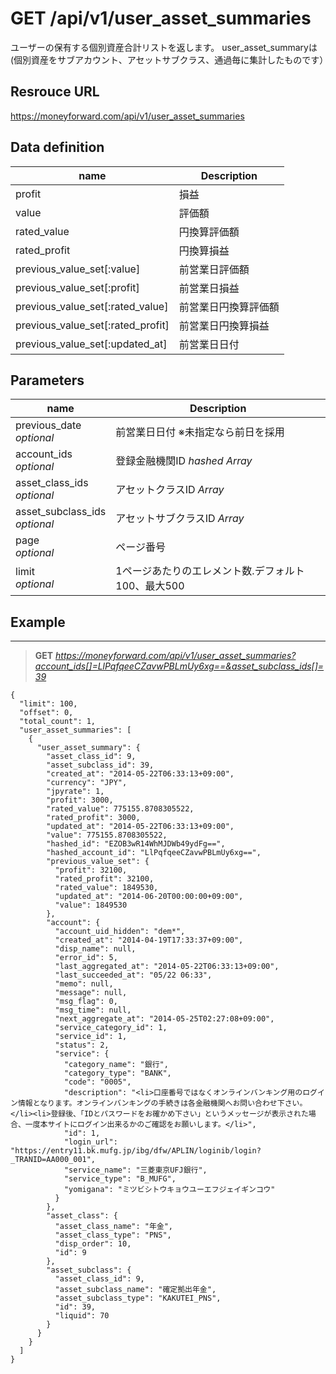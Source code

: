 # GET /api/v1/user_asset_summaries
ユーザーの保有する個別資産合計リストを返します。
user_asset_summaryは(個別資産をサブアカウント、アセットサブクラス、通過毎に集計したものです）

## Resrouce URL
https://moneyforward.com/api/v1/user_asset_summaries

## Data definition

name | Description 
-----------|------------------------
profit | 損益
value | 評価額
rated_value | 円換算評価額
rated_profit | 円換算損益
previous_value_set[:value] | 前営業日評価額
previous_value_set[:profit] | 前営業日損益
previous_value_set[:rated_value] | 前営業日円換算評価額
previous_value_set[:rated_profit] | 前営業日円換算損益
previous_value_set[:updated_at] | 前営業日日付

## Parameters
name | Description 
-----------|------------------------
previous_date <br /> *optional* | 前営業日日付 ※未指定なら前日を採用
account_ids <br /> *optional* | 登録金融機関ID *hashed* *Array*
asset_class_ids  <br /> *optional* | アセットクラスID *Array*
asset_subclass_ids  <br /> *optional* | アセットサブクラスID *Array*
page  <br /> *optional* | ページ番号
limit <br /> *optional* | 1ページあたりのエレメント数.デフォルト100、最大500

 
## Example
***
> **GET** *https://moneyforward.com/api/v1/user_asset_summaries?account_ids[]=LlPqfqeeCZavwPBLmUy6xg==&asset_subclass_ids[]=39*

    {
      "limit": 100,
      "offset": 0,
      "total_count": 1,
      "user_asset_summaries": [
        {
          "user_asset_summary": {
            "asset_class_id": 9,
            "asset_subclass_id": 39,
            "created_at": "2014-05-22T06:33:13+09:00",
            "currency": "JPY",
            "jpyrate": 1,
            "profit": 3000,
            "rated_value": 775155.8708305522,
            "rated_profit": 3000,
            "updated_at": "2014-05-22T06:33:13+09:00",
            "value": 775155.8708305522,
            "hashed_id": "EZOB3wR14WhMJDWb49ydFg==",
            "hashed_account_id": "LlPqfqeeCZavwPBLmUy6xg==",
            "previous_value_set": {
              "profit": 32100,
              "rated_profit": 32100,
              "rated_value": 1849530,
              "updated_at": "2014-06-20T00:00:00+09:00",
              "value": 1849530
            },
            "account": {
              "account_uid_hidden": "dem*",
              "created_at": "2014-04-19T17:33:37+09:00",
              "disp_name": null,
              "error_id": 5,
              "last_aggregated_at": "2014-05-22T06:33:13+09:00",
              "last_succeeded_at": "05/22 06:33",
              "memo": null,
              "message": null,
              "msg_flag": 0,
              "msg_time": null,
              "next_aggregate_at": "2014-05-25T02:27:08+09:00",
              "service_category_id": 1,
              "service_id": 1,
              "status": 2,
              "service": {
                "category_name": "銀行",
                "category_type": "BANK",
                "code": "0005",
                "description": "<li>口座番号ではなくオンラインバンキング用のログイン情報となります。オンラインバンキングの手続きは各金融機関へお問い合わせ下さい。</li><li>登録後、「IDとパスワードをお確かめ下さい」というメッセージが表示された場合、一度本サイトにログイン出来るかのご確認をお願いします。</li>",
                "id": 1,
                "login_url": "https://entry11.bk.mufg.jp/ibg/dfw/APLIN/loginib/login?_TRANID=AA000_001",
                "service_name": "三菱東京UFJ銀行",
                "service_type": "B_MUFG",
                "yomigana": "ミツビシトウキョウユーエフジェイギンコウ"
              }
            },
            "asset_class": {
              "asset_class_name": "年金",
              "asset_class_type": "PNS",
              "disp_order": 10,
              "id": 9
            },
            "asset_subclass": {
              "asset_class_id": 9,
              "asset_subclass_name": "確定拠出年金",
              "asset_subclass_type": "KAKUTEI_PNS",
              "id": 39,
              "liquid": 70
            }
          }
        }
      ]
    }

